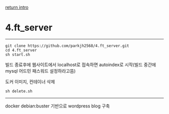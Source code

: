 [return intro](https://github.com/parkjh2568/intro#4-ft_server)


# 4.ft_server

-----
```
git clone https://github.com/parkjh2568/4.ft_server.git
cd 4.ft_server
sh start.sh
```
빌드 종료후에 웹사이트에서 localhost로 접속하면 autoindex로 시작(빌드 중간에 mysql 어드민 패스워드 설정하라고뜸)


도커 이미지, 컨테이너 삭제
```
sh delete.sh
```

-----
docker
debian:buster 기반으로 wordpress blog 구축
